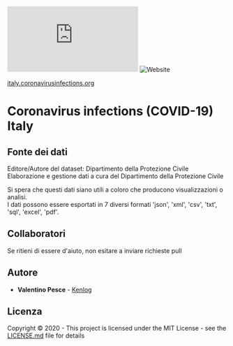![GitHub](https://img.shields.io/github/license/kenlog/coronavirusinfections.org?style=for-the-badge)
![Website](https://img.shields.io/website?down_message=offline&style=for-the-badge&up_message=online&url=https%3A%2F%2Fcoronavirusinfections.org%2F)

[italy.coronavirusinfections.org](https://italy.coronavirusinfections.org/)
# Coronavirus infections (COVID-19) Italy

## Fonte dei dati
Editore/Autore del dataset: Dipartimento della Protezione Civile   
Elaborazione e gestione dati a cura del Dipartimento della Protezione Civile

Si spera che questi dati siano utili a coloro che producono visualizzazioni o analisi.   
I dati possono essere esportati in 7 diversi formati 'json', 'xml', 'csv', 'txt', 'sql', 'excel', 'pdf'.

## Collaboratori
Se ritieni di essere d'aiuto, non esitare a inviare richieste pull

## Autore

* **Valentino Pesce** - [Kenlog](https://github.com/kenlog)

## Licenza

Copyright © 2020 - This project is licensed under the MIT License - see the [LICENSE.md](LICENSE) file for details 
